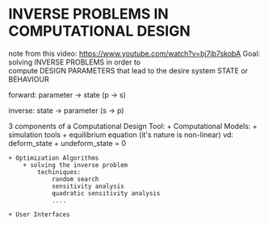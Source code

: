 # INVERSE PROBLEMS IN COMPUTATIONAL DESIGN 
note from this video: https://www.youtube.com/watch?v=bj7jb7skobA
Goal: 
    solving INVERSE PROBLEMS 
    in order to  
    compute DESIGN PARAMETERS
    that lead to the desire system STATE or BEHAVIOUR 

forward: 
    parameter -> state  (p -> s)

inverse: 
    state -> parameter  (s -> p)  

3 components of a Computational Design Tool: 
    + Computational Models: 
        + simulation tools 
        + equilibrium equation (it's nature is non-linear)
            vd: deform_state + undeform_state = 0

    + Optimization Algorithms 
        + solving the inverse problem 
            techiniques: 
                random search 
                sensitivity analysis 
                quadratic sensitivity analysis 
                .... 

    + User Interfaces